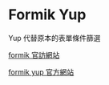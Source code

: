 # Formik Yup

Yup 代替原本<Formik>的表單條件篩選

[formik 官訪網站](https://formik.org/)

[formik yup 官方網站](https://formik.org/docs/tutorial#schema-validation-with-yup)
